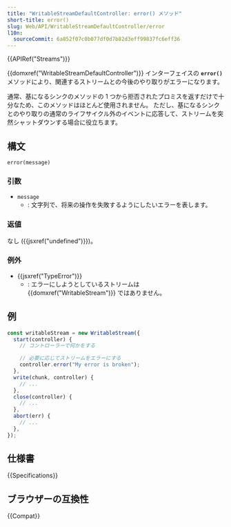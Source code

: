 ```yaml
---
title: "WritableStreamDefaultController: error() メソッド"
short-title: error()
slug: Web/API/WritableStreamDefaultController/error
l10n:
  sourceCommit: 6a852f07c0b077df0d7b82d3eff99837fc6eff36
---
```


{{APIRef("Streams")}}

{{domxref("WritableStreamDefaultController")}} インターフェイスの **`error()`** メソッドにより、関連するストリームとの今後のやり取りがエラーになります。

通常、基になるシンクのメソッドの 1 つから拒否されたプロミスを返すだけで十分なため、このメソッドはほとんど使用されません。 ただし、基になるシンクとのやり取りの通常のライフサイクル外のイベントに応答して、ストリームを突然シャットダウンする場合に役立ちます。

## 構文

```js-nolint
error(message)
```

### 引数

- `message`
  - : 文字列で、将来の操作を失敗するようにしたいエラーを表します。

### 返値

なし ({{jsxref("undefined")}})。

### 例外

- {{jsxref("TypeError")}}
  - : エラーにしようとしているストリームは {{domxref("WritableStream")}} ではありません。

## 例

```js
const writableStream = new WritableStream({
  start(controller) {
    // コントローラーで何かをする

    // 必要に応じてストリームをエラーにする
    controller.error("My error is broken");
  },
  write(chunk, controller) {
    // ...
  },
  close(controller) {
    // ...
  },
  abort(err) {
    // ...
  },
});
```

## 仕様書

{{Specifications}}

## ブラウザーの互換性

{{Compat}}
